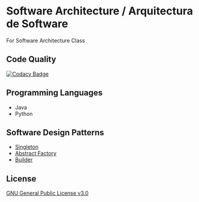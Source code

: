 # Software Architecture / Arquitectura de Software
For Software Architecture Class

## Code Quality
[![Codacy Badge](https://api.codacy.com/project/badge/Grade/b5b753549e334d3c9394fb354c375649)](https://app.codacy.com/app/Dreivko/ASO?utm_source=github.com&utm_medium=referral&utm_content=Dreivko/ASO&utm_campaign=Badge_Grade_Dashboard)

## Programming Languages
  - Java
  - Python

## Software Design Patterns
  - [Singleton](https://github.com/Dreivko/ASO/tree/master/ASO/ASO/src/Singleton)
  - [Abstract Factory](https://github.com/Dreivko/ASO/tree/master/ASO/ASO/src/abstractFactory)
  - [Builder](https://github.com/Dreivko/ASO/tree/master/ASO/ASO/src/builder)

## License
[GNU General Public License v3.0](https://choosealicense.com/licenses/gpl-3.0/)
